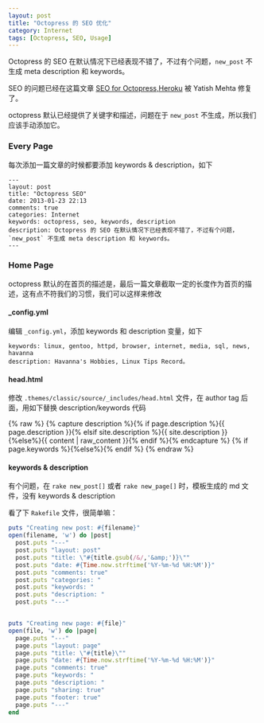 ```yaml
---
layout: post
title: "Octopress 的 SEO 优化"
category: Internet
tags: [Octopress, SEO, Usage]
---
```


Octopress 的 SEO 在默认情况下已经表现不错了，不过有个问题，`new_post` 不生成 meta description 和 keywords。

SEO 的问题已经在这篇文章 [SEO for Octopress,Heroku](http://www.yatishmehta.in/seo-for-octopress) 被 Yatish Mehta 修复了。

octopress 默认已经提供了关键字和描述，问题在于 `new_post` 不生成，所以我们应该手动添加它。

### Every Page

每次添加一篇文章的时候都要添加 keywords & description，如下

<!-- more -->

```
---
layout: post
title: "Octopress SEO"
date: 2013-01-23 22:13
comments: true
categories: Internet
keywords: octopress, seo, keywords, description
description: Octopress 的 SEO 在默认情况下已经表现不错了，不过有个问题，`new_post` 不生成 meta description 和 keywords。
---
```

### Home Page

octopress 默认的在首页的描述是，最后一篇文章截取一定的长度作为首页的描述，这有点不符我们的习惯，我们可以这样来修改

#### _config.yml

编辑 `_config.yml`，添加 keywords 和 description 变量，如下

```
keywords: linux, gentoo, httpd, browser, internet, media, sql, news, havanna
description: Havanna's Hobbies, Linux Tips Record。
```

#### head.html

修改 `.themes/classic/source/_includes/head.html` 文件，在 author tag 后面，用如下替换 description/keywords 代码

{% raw %}
    <meta name="author" content="{{ site.author }}">
    {% capture description %}{% if page.description %}{{ page.description }}{% elsif site.description %}{{ site.description }}{%else%}{{ content | raw_content }}{% endif %}{% endcapture %}
    <meta name="description" content="{{ description | strip_html | condense_spaces | truncate:150 }}">
    {% if page.keywords %}<meta name="keywords" content="{{ page.keywords }}">{%else%}<meta name="keywords" content="{{ site.keywords }}">{% endif %}
{% endraw %}

#### keywords & description

有个问题，在 `rake new_post[]` 或者 `rake new_page[]` 时，模板生成的 md 文件，没有 keywords & description

看了下 `Rakefile` 文件，很简单嘛：

```ruby
puts "Creating new post: #{filename}"
open(filename, 'w') do |post|
  post.puts "---"
  post.puts "layout: post"
  post.puts "title: \"#{title.gsub(/&/,'&amp;')}\""
  post.puts "date: #{Time.now.strftime('%Y-%m-%d %H:%M')}"
  post.puts "comments: true"
  post.puts "categories: "
  post.puts "keywords: "
  post.puts "description: "
  post.puts "---"


puts "Creating new page: #{file}"
open(file, 'w') do |page|
  page.puts "---"
  page.puts "layout: page"
  page.puts "title: \"#{title}\""
  page.puts "date: #{Time.now.strftime('%Y-%m-%d %H:%M')}"
  page.puts "comments: true"
  page.puts "keywords: "
  page.puts "description: "
  page.puts "sharing: true"
  page.puts "footer: true"
  page.puts "---"
end
```
